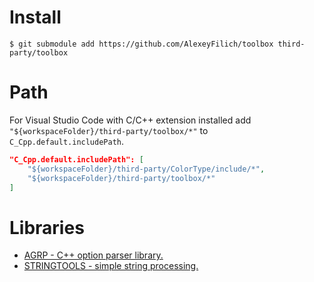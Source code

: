 # Install
```
$ git submodule add https://github.com/AlexeyFilich/toolbox third-party/toolbox
```
# Path
For Visual Studio Code with C/C++ extension installed add `"${workspaceFolder}/third-party/toolbox/*"` to `C_Cpp.default.includePath`.
```json
"C_Cpp.default.includePath": [
    "${workspaceFolder}/third-party/ColorType/include/*",
    "${workspaceFolder}/third-party/toolbox/*"
]
```

# Libraries

* [AGRP - C++ option parser library.](argp/README.md)
* [STRINGTOOLS - simple string processing.](stringtools/README.md)